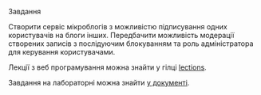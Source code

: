 Завдання

Створити сервіс мікроблогів з можливістю підписування одних користувачів на блоги інших. 
Передбачити можливість модерації створених записів з послідуючим блокуванням та роль адміністратора 
для керування користувачами.

Лекції з веб програмування можна знайти у гілці [lections](https://github.com/sergkh/vntu-web-mblog/blob/lections/README.md).

Завдання на лабораторні можна знайти [у документі](http://goo.gl/ho3juV).
